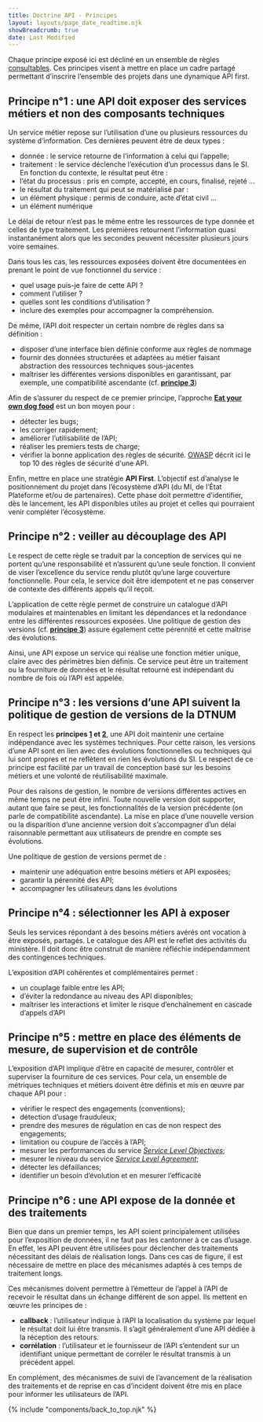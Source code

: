 ```yaml
---
title: Doctrine API - Principes
layout: layouts/page_date_readtime.njk
showBreadcrumb: true
date: Last Modified
---
```


Chaque principe exposé ici est décliné en un ensemble de règles [consultables](../regles/). Ces principes visent à mettre en place un cadre partagé permettant d’inscrire l’ensemble des projets dans une dynamique API first.

## <a name="pr1"> Principe n°1 : une API doit exposer des services métiers et non des composants techniques </a>

Un service métier repose sur l’utilisation d’une ou plusieurs ressources du système d’information. Ces dernières peuvent être de deux types :

- donnée : le service retourne de l’information à celui qui l’appelle;
- traitement : le service déclenche l’exécution d’un processus dans le SI. En fonction du contexte, le résultat peut être :
- l’état du processus : pris en compte, accepté, en cours, finalisé, rejeté …
- le résultat du traitement qui peut se matérialisé par :
- un élément physique : permis de conduire, acte d’état civil …
- un élément numérique

Le délai de retour n’est pas le même entre les ressources de type donnée et celles de type traitement. Les premières retournent l’information quasi instantanément alors que les secondes peuvent nécessiter plusieurs jours voire semaines.

Dans tous les cas, les ressources exposées doivent être documentées en prenant le point de vue fonctionnel du service :

- quel usage puis-je faire de cette API ?
- comment l’utiliser ?
- quelles sont les conditions d’utilisation ?
- inclure des exemples pour accompagner la compréhension.

De même, l’API doit respecter un certain nombre de règles dans sa définition :

- disposer d’une interface bien définie conforme aux règles de nommage
- fournir des données structurées et adaptées au métier faisant abstraction des ressources techniques sous-jacentes
- maîtriser les différentes versions disponibles en garantissant, par exemple, une compatibilité ascendante (cf. [**principe 3**](./index.html#pr3))

Afin de s’assurer du respect de ce premier principe, l’approche <a href="https://en.wikipedia.org/wiki/Eating_your_own_dog_food" target="_blank">**Eat your own dog food**</a> est un bon moyen pour :

- détecter les bugs;
- les corriger rapidement;
- améliorer l’utilisabilité de l’API;
- réaliser les premiers tests de charge;
- vérifier la bonne application des règles de sécurité. <a href="https://owasp.org/www-project-api-security/" target="_blank">OWASP</a> décrit ici le top 10 des règles de sécurité d'une API.

Enfin, mettre en place une stratégie **API First**. L’objectif est d’analyse le positionnement du projet dans l’écosystème d’API (du MI, de l’État Plateforme et/ou de partenaires). Cette phase doit permettre d’identifier, dès le lancement, les API disponibles utiles au projet et celles qui pourraient venir compléter l’écosystème.

## <a name="pr2"> Principe n°2 : veiller au découplage des API </a>

Le respect de cette règle se traduit par la conception de services qui ne portent qu’une responsabilité et n’assurent qu’une seule fonction. Il convient de viser l’excellence du service rendu plutôt qu’une large couverture fonctionnelle. Pour cela, le service doit être idempotent et ne pas conserver de contexte des différents appels qu’il reçoit.

L’application de cette règle permet de construire un catalogue d’API modulaires et maintenables en limitant les dépendances et la redondance entre les différentes ressources exposées. Une politique de gestion des versions (cf. [**principe 3**](./index.html#pr3)) assure également cette pérennité et cette maîtrise des évolutions.

Ainsi, une API expose un service qui réalise une fonction métier unique, claire avec des périmètres bien définis. Ce service peut être un traitement ou la fourniture de données et le résultat retourné est indépendant du nombre de fois où l’API est appelée.

## <a name="pr3"> Principe n°3 : les versions d’une API suivent la politique de gestion de versions de la DTNUM </a>

En respect les **principes [1](./index.html#pr1) et [2](./index.html#pr2)**, une API doit maintenir une certaine indépendance avec les systèmes techniques. Pour cette raison, les versions d’une API sont en lien avec des évolutions fonctionnelles ou techniques qui lui sont propres et ne reflètent en rien les évolutions du SI. Le respect de ce principe est facilité par un travail de conception basé sur les besoins métiers et une volonté de réutilisabilité maximale.

Pour des raisons de gestion, le nombre de versions différentes actives en même temps ne peut être infini. Toute nouvelle version doit supporter, autant que faire se peut, les fonctionnalités de la version précédente (on parle de compatibilité ascendante). La mise en place d’une nouvelle version ou la disparition d’une ancienne version doit s’accompagner d’un délai raisonnable permettant aux utilisateurs de prendre en compte ses évolutions.

Une politique de gestion de versions permet de :

- maintenir une adéquation entre besoins métiers et API exposées;
- garantir la pérennité des API;
- accompagner les utilisateurs dans les évolutions

## <a name="pr4"> Principe n°4 : sélectionner les API à exposer </a>

Seuls les services répondant à des besoins métiers avérés ont vocation à être exposés, partagés. Le catalogue des API est le reflet des activités du ministère. Il doit donc être construit de manière réfléchie indépendamment des contingences techniques.

L’exposition d’API cohérentes et complémentaires permet :

- un couplage faible entre les API;
- d’éviter la redondance au niveau des API disponibles;
- maîtriser les interactions et limiter le risque d’enchaînement en cascade d’appels d’API

## <a name="pr5"> Principe n°5 : mettre en place des éléments de mesure, de supervision et de contrôle </a>

L’exposition d’API implique d’être en capacité de mesurer, contrôler et superviser la fourniture de ces services. Pour cela, un ensemble de métriques techniques et métiers doivent être définis et mis en œuvre par chaque API pour :

- vérifier le respect des engagements (conventions);
- détection d’usage frauduleux;
- prendre des mesures de régulation en cas de non respect des engagements;
- limitation ou coupure de l’accès à l’API;
- mesurer les performances du service <a href="https://fr.wikipedia.org/wiki/Service-level_objectives" target="_blank">*Service Level Objectives*</a>;
- mesurer le niveau du service <a href="https://fr.wikipedia.org/wiki/Service-level_agreement" target="_blank">*Service Level Agreement*</a>; 
- détecter les défaillances;
- identifier un besoin d’évolution et en mesurer l’efficacité

## <a name="pr6"> Principe n°6 : une API expose de la donnée et des traitements </a>

Bien que dans un premier temps, les API soient principalement utilisées pour l’exposition de données, il ne faut pas les cantonner à ce cas d’usage. En effet, les API peuvent être utilisées pour déclencher des traitements nécessitant des délais de réalisation longs. Dans ces cas de figure, il est nécessaire de mettre en place des mécanismes adaptés à ces temps de traitement longs.

Ces mécanismes doivent permettre à l’émetteur de l’appel à l’API de recevoir le résultat dans un échange différent de son appel. Ils mettent en œuvre les principes de :

- **callback** : l’utilisateur indique à l’API la localisation du système par lequel le résultat doit lui être transmis. Il s’agit généralement d’une API dédiée à la réception des retours.
- **corrélation** : l’utilisateur et le fournisseur de l’API s’entendent sur un identifiant unique permettant de corréler le résultat transmis à un précédent appel.

En complément, des mécanismes de suivi de l’avancement de la réalisation des traitements et de reprise en cas d’incident doivent être mis en place pour informer les utilisateurs de l’API.

{% include "components/back_to_top.njk" %}
